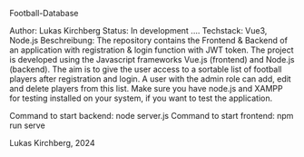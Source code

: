 Football-Database

Author: Lukas Kirchberg
Status: In development ....
Techstack: Vue3, Node.js
Beschreibung: The repository contains the Frontend & Backend of an application with registration & login function with JWT token. The project is developed using the Javascript frameworks Vue.js (frontend) and Node.js (backend). The aim is to give the user access to a sortable list of football players after registration and login. A user with the admin role can add, edit and delete players from this list.
Make sure you have node.js and XAMPP for testing installed on your system, if you want to test the application.

Command to start backend: node server.js
Command to start frontend: npm run serve

Lukas Kirchberg, 2024
